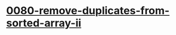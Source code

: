 # [0080-remove-duplicates-from-sorted-array-ii](https://leetcode.com/problems/remove-duplicates-from-sorted-array-ii)
